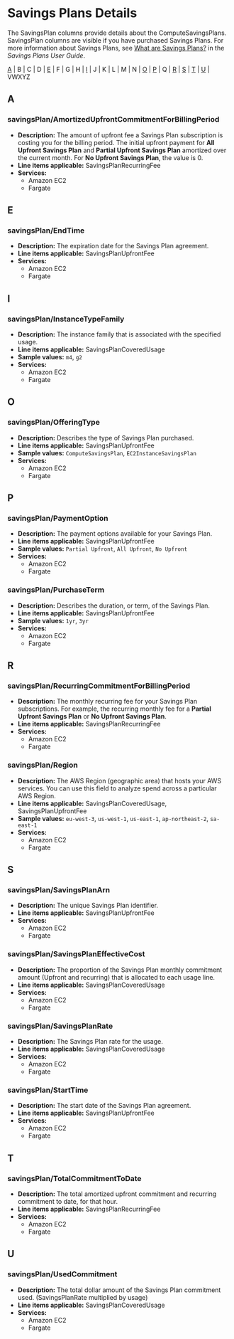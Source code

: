 # Savings Plans Details<a name="savingsplans-columns"></a>

The SavingsPlan columns provide details about the ComputeSavingsPlans\. SavingsPlan columns are visible if you have purchased Savings Plans\. For more information about Savings Plans, see [What are Savings Plans?](https://docs.aws.amazon.com/savingsplans/latest/userguide/what-is-savings-plans.html) in the *Savings Plans User Guide*\.

 [A](#sp-A) \| B \| C \| D \| [E](#sp-E) \| F \| G \| H \| [I](#sp-I) \| J \| K \| L \| M \| N \| [O](#sp-O) \| [P](#sp-P) \| Q \| [R](#sp-R) \| [S](#sp-S) \| [T](#sp-T) \| [U](#sp-U) \| VWXYZ 

## A<a name="savingsplans-details-A"></a>

### savingsPlan/AmortizedUpfrontCommitmentForBillingPeriod<a name="savingsplans-details-A-AmortizedUpfrontCommitmentForBillingPeriod"></a>
+ **Description:** The amount of upfront fee a Savings Plan subscription is costing you for the billing period\. The initial upfront payment for **All Upfront Savings Plan** and **Partial Upfront Savings Plan** amortized over the current month\. For **No Upfront Savings Plan**, the value is 0\.
+ **Line items applicable:** SavingsPlanRecurringFee
+ **Services:**
  + Amazon EC2
  + Fargate

## E<a name="savingsplans-details-E"></a>

### savingsPlan/EndTime<a name="savingsplans-details-E-EndTime"></a>
+ **Description:** The expiration date for the Savings Plan agreement\.
+ **Line items applicable:** SavingsPlanUpfrontFee
+ **Services:**
  + Amazon EC2
  + Fargate

## I<a name="savingsplans-details-I"></a>

### savingsPlan/InstanceTypeFamily<a name="savingsplans-details-I-InstanceTypeFamily"></a>
+ **Description:** The instance family that is associated with the specified usage\.
+ **Line items applicable:** SavingsPlanCoveredUsage
+ **Sample values:** `m4`, `g2`
+ **Services:**
  + Amazon EC2
  + Fargate

## O<a name="savingsplans-details-O"></a>

### savingsPlan/OfferingType<a name="savingsplans-details-O-OfferingType"></a>
+ **Description:** Describes the type of Savings Plan purchased\.
+ **Line items applicable:** SavingsPlanUpfrontFee
+ **Sample values:** `ComputeSavingsPlan`, `EC2InstanceSavingsPlan`
+ **Services:**
  + Amazon EC2
  + Fargate

## P<a name="savingsplans-details-P"></a>

### savingsPlan/PaymentOption<a name="savingsplans-details-P-PaymentOption"></a>
+ **Description:** The payment options available for your Savings Plan\.
+ **Line items applicable:** SavingsPlanUpfrontFee
+ **Sample values:** `Partial Upfront`, `All Upfront`, `No Upfront`
+ **Services:**
  + Amazon EC2
  + Fargate

### savingsPlan/PurchaseTerm<a name="savingsplans-details-P-PurchaseTerm"></a>
+ **Description:** Describes the duration, or term, of the Savings Plan\.
+ **Line items applicable:** SavingsPlanUpfrontFee
+ **Sample values:** `1yr`, `3yr`
+ **Services:**
  + Amazon EC2
  + Fargate

## R<a name="savingsplans-details-R"></a>

### savingsPlan/RecurringCommitmentForBillingPeriod<a name="savingsplans-details-R-RecurringCommitmentForBillingPeriod"></a>
+ **Description:** The monthly recurring fee for your Savings Plan subscriptions\. For example, the recurring monthly fee for a **Partial Upfront Savings Plan** or **No Upfront Savings Plan**\.
+ **Line items applicable:** SavingsPlanRecurringFee
+ **Services:**
  + Amazon EC2
  + Fargate

### savingsPlan/Region<a name="savingsplans-details-R-Region"></a>
+ **Description:** The AWS Region \(geographic area\) that hosts your AWS services\. You can use this field to analyze spend across a particular AWS Region\.
+ **Line items applicable:** SavingsPlanCoveredUsage, SavingsPlanUpfrontFee
+ **Sample values:** `eu-west-3`, `us-west-1`, `us-east-1`, `ap-northeast-2`, `sa-east-1`
+ **Services:**
  + Amazon EC2
  + Fargate

## S<a name="savingsplans-details-S"></a>

### savingsPlan/SavingsPlanArn<a name="savingsplans-details-S-SavingsPlanARN"></a>
+ **Description:** The unique Savings Plan identifier\.
+ **Line items applicable:** SavingsPlanUpfrontFee
+ **Services:**
  + Amazon EC2
  + Fargate

### savingsPlan/SavingsPlanEffectiveCost<a name="reservation-details-S-SavingsPlanEffectiveCost"></a>
+ **Description:** The proportion of the Savings Plan monthly commitment amount \(Upfront and recurring\) that is allocated to each usage line\.
+ **Line items applicable:** SavingsPlanCoveredUsage
+ **Services:**
  + Amazon EC2
  + Fargate

### savingsPlan/SavingsPlanRate<a name="savingsplans-details-S-SavingsPlanRate"></a>
+ **Description:** The Savings Plan rate for the usage\.
+ **Line items applicable:** SavingsPlanCoveredUsage
+ **Services:**
  + Amazon EC2
  + Fargate

### savingsPlan/StartTime<a name="savingsplans-details-S-StartTime"></a>
+ **Description:** The start date of the Savings Plan agreement\.
+ **Line items applicable:** SavingsPlanUpfrontFee
+ **Services:**
  + Amazon EC2
  + Fargate

## T<a name="savingsplans-details-T"></a>

### savingsPlan/TotalCommitmentToDate<a name="savingsplans-details-T-TotalCommitmenToDate"></a>
+ **Description:** The total amortized upfront commitment and recurring commitment to date, for that hour\.
+ **Line items applicable:** SavingsPlanRecurringFee
+ **Services:**
  + Amazon EC2
  + Fargate

## U<a name="savingsplans-details-U"></a>

### savingsPlan/UsedCommitment<a name="savingsplans-details-U-UsedCommitment"></a>
+ **Description:** The total dollar amount of the Savings Plan commitment used\. \(SavingsPlanRate multiplied by usage\)
+ **Line items applicable:** SavingsPlanCoveredUsage
+ **Services:**
  + Amazon EC2
  + Fargate